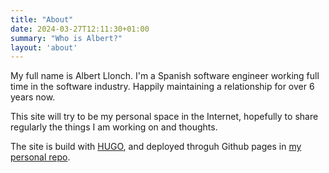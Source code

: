 ```yaml
---
title: "About"
date: 2024-03-27T12:11:30+01:00
summary: "Who is Albert?"
layout: 'about'
---
```

My full name is Albert Llonch. I'm a Spanish software engineer working full time in the software industry. Happily maintaining a relationship for over 6 years now.

This site will try to be my personal space in the Internet, hopefully to share regularly the things I am working on and thoughts.

The site is build with [HUGO](https://gohugo.io), and deployed throguh Github pages in [my personal repo](https://github.com/albertllonch/albertllonch.github.io).
